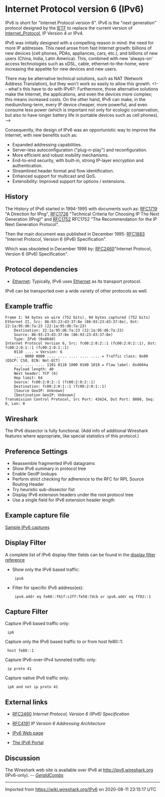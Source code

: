 # Internet Protocol version 6 (IPv6)

IPv6 is short for "Internet Protocol version 6". IPv6 is the "next generation" protocol designed by the [IETF](http://www.ietf.org) to replace the current version of [Internet\_Protocol](/Internet_Protocol), IP Version 4 or IPv4.

IPv6 was initially designed with a compelling reason in mind: the need for more IP addresses. This need arose from fast Internet growth: billions of new devices (cell phones, PDAs, appliances, cars, etc.), and billions of new users (China, India, Latin America). This, combined with new 'always-on' access technologies such as xDSL, cable, ethernet-to-the-home, were increasing the appetite for new devices and new users.

There may be alternative technical solutions, such as NAT (Network Address Translation), but they won't work so easily to allow this growth. \<\!-- what's this have to do with IPv6?: Furthermore, those alternative solutions make the Internet, the applications, and even the devices more complex; this means increased costs. On the other hand, IPv6 can make, in the medium/long-term, every IP device cheaper, more powerful, and even consume less power (which is important not only for ecologic conservation, but also to have longer battery life in portable devices such as cell phones). --\>

Consequently, the design of IPv6 was an opportunistic way to improve the Internet, with new benefits such as:

  - Expanded addressing capabilities.
  - Server-less autoconfiguration ("plug-n-play") and reconfiguration.
  - More efficient and robust mobility mechanisms.
  - End-to-end security, with built-in, strong IP-layer encryption and authentication.
  - Streamlined header format and flow identification.
  - Enhanced support for multicast and QoS.
  - Extensibility: Improved support for options / extensions.

## History

The History of IPv6 started in 1994-1995 with documents such as: [RFC1719](http://www.ietf.org/rfc/rfc1719.txt) "A Direction for IPng", [RFC1726](http://www.ietf.org/rfc/rfc1726.txt) "Technical Criteria for Choosing IP The Next Generation (IPng)" and [RFC1752](http://www.ietf.org/rfc/rfc1719.txt) RFC1752 "The Recommendation for the IP Next Generation Protocol".

Then the main document was published in December 1995: [RFC1883](http://www.ietf.org/rfc/rfc1883.txt) "Internet Protocol, Version 6 (IPv6) Specification".

Which was obsoleted in December 1998 by: [RFC2460](http://www.ietf.org/rfc/rfc2460.txt)"Internet Protocol, Version 6 (IPv6) Specification".

## Protocol dependencies

  - [Ethernet](/Ethernet): Typically, IPv6 uses [Ethernet](/Ethernet) as its transport protocol.

IPv6 can be transported over a wide variety of other protocols as well.

## Example traffic

    Frame 1: 94 bytes on wire (752 bits), 94 bytes captured (752 bits)
    Ethernet II, Src: 86:93:23:d3:37:8e (86:93:23:d3:37:8e), Dst: 22:1a:95:d6:7a:23 (22:1a:95:d6:7a:23)
        Destination: 22:1a:95:d6:7a:23 (22:1a:95:d6:7a:23)
        Source: 86:93:23:d3:37:8e (86:93:23:d3:37:8e)
        Type: IPv6 (0x86dd)
    Internet Protocol Version 6, Src: fc00:2:0:2::1 (fc00:2:0:2::1), Dst: fc00:2:0:1::1 (fc00:2:0:1::1)
        0110 .... = Version: 6
        .... 0000 0000 .... .... .... .... .... = Traffic class: 0x00 (DSCP: CS0, ECN: Not-ECT)
        .... .... .... 1101 0110 1000 0100 1010 = Flow label: 0xd684a
        Payload length: 40
        Next header: TCP (6)
        Hop limit: 64
        Source: fc00:2:0:2::1 (fc00:2:0:2::1)
        Destination: fc00:2:0:1::1 (fc00:2:0:1::1)
        [Source GeoIP: Unknown]
        [Destination GeoIP: Unknown]
    Transmission Control Protocol, Src Port: 43424, Dst Port: 8080, Seq: 0, Len: 0

## Wireshark

The IPv6 dissector is fully functional. (Add info of additional Wireshark features where appropriate, like special statistics of this protocol.)

## Preference Settings

  - Reassemble fragmented IPv6 datagrams
  - Show IPv6 summary in protocol tree
  - Enable GeoIP lookups
  - Perform strict checking for adherence to the RFC for RPL Source Routing Header
  - Try heuristic sub-dissector fist
  - Display IPv6 extension headers under the root protocol tree
  - Use a single field for IPv6 extension header length

## Example capture file

[Sample IPv6 captures](/SampleCaptures#IPv6_.28and_tunneling_mechanism.29)

## Display Filter

A complete list of IPv6 display filter fields can be found in the [display filter reference](http://www.wireshark.org/docs/dfref/i/ipv6.html)

  - Show only the IPv6 based traffic:
    
    ``` 
     ipv6
    ```

  - Filter for specific IPv6 address(es):
    
    ``` 
     ipv6.addr eq fe80::f61f:c2ff:fe58:7dcb or ipv6.addr eq ff02::1
    ```

## Capture Filter

Capture IPv6 based traffic only:

``` 
 ip6
```

Capture only the IPv6 based traffic to or from host fe80::1:

``` 
 host fe80::1
```

Capture IPv6-over-IPv4 tunneled traffic only:

``` 
 ip proto 41
```

Capture native IPv6 traffic only:

``` 
 ip6 and not ip proto 41
```

## External links

  - [RFC2460](http://www.ietf.org/rfc/rfc2460.txt) *Internet Protocol, Version 6 (IPv6) Specification*

  - [RFC4191](http://www.ietf.org/rfc/rfc4191.txt) *IP Version 6 Addressing Architecture*

  - [IPv6 Web page](http://www.ipv6.org)

  - [The IPv6 Portal](http://www.ipv6tf.org)

## Discussion

The Wireshark web site is available over IPv6 at <http://ipv6.wireshark.org> (IPv6-only). -- *[GeraldCombs](/GeraldCombs)*

---

Imported from https://wiki.wireshark.org/IPv6 on 2020-08-11 23:15:17 UTC
